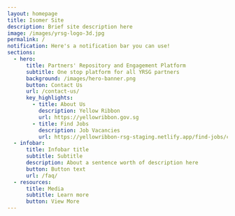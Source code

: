 ```yaml
---
layout: homepage
title: Isomer Site
description: Brief site description here
image: /images/yrsg-logo-3d.jpg
permalink: /
notification: Here's a notification bar you can use!
sections:
  - hero:
      title: Partners' Repository and Engagement Platform
      subtitle: One stop platform for all YRSG partners
      background: /images/hero-banner.png
      button: Contact Us
      url: /contact-us/
      key_highlights:
        - title: About Us
          description: Yellow Ribbon
          url: https://yellowribbon.gov.sg
        - title: Find Jobs
          description: Job Vacancies
          url: https://yellowribbon-rsg-staging.netlify.app/find-jobs/constructionfm/
  - infobar:
      title: Infobar title
      subtitle: Subtitle
      description: About a sentence worth of description here
      button: Button text
      url: /faq/
  - resources:
      title: Media
      subtitle: Learn more
      button: View More
---
```

